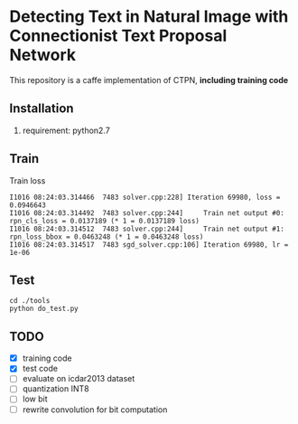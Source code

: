 # Detecting Text in Natural Image with Connectionist Text Proposal Network

This repository is a caffe implementation of CTPN, **including training code**  
## Installation
1. requirement: python2.7
## Train
Train loss
```
I1016 08:24:03.314466  7483 solver.cpp:228] Iteration 69980, loss = 0.0946643
I1016 08:24:03.314492  7483 solver.cpp:244]     Train net output #0: rpn_cls_loss = 0.0137189 (* 1 = 0.0137189 loss)
I1016 08:24:03.314512  7483 solver.cpp:244]     Train net output #1: rpn_loss_bbox = 0.0463248 (* 1 = 0.0463248 loss)
I1016 08:24:03.314517  7483 sgd_solver.cpp:106] Iteration 69980, lr = 1e-06
```

## Test
```
cd ./tools
python do_test.py
```

## TODO
- [x] training code
- [x] test code
- [ ] evaluate on icdar2013 dataset
- [ ] quantization INT8
- [ ] low bit
- [ ] rewrite convolution for bit computation
